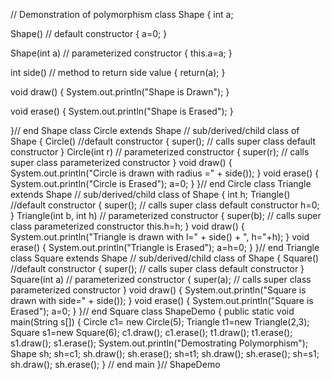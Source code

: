 // Demonstration of polymorphism 
class Shape 
{ 
int a; 
 
Shape() // default constructor 
{ 
a=0; 
} 
 
Shape(int a) // parameterized constructor 
{ 
this.a=a; 
} 
 
int side() // method to return side value 
{ 
return(a); 
} 
 
void draw() 
{ 
System.out.println("Shape is Drawn"); 
} 
 
void erase() 
{ 
System.out.println("Shape is Erased"); 
} 
 
}// end Shape 
class Circle extends Shape // sub/derived/child class of Shape 
{ 
Circle()  //default constructor 
{ 
super(); // calls super class default constructor 
} 
Circle(int r)  // parameterized constructor 
{ 
super(r); // calls super class parameterized constructor 
} 
void draw() 
{ 
System.out.println("Circle is drawn with radius =" + side()); 
} 
void erase() 
{ 
System.out.println("Circle is Erased"); 
a=0; 
} 
}// end Circle 
class Triangle extends Shape // sub/derived/child class of Shape 
{ 
int h; 
Triangle()  //default constructor 
{ 
super(); // calls super class default constructor 
h=0; 
} 
Triangle(int b, int h)  // parameterized constructor 
{ 
super(b); // calls super class parameterized constructor 
this.h=h; 
} 
void draw() 
{ 
System.out.println("Triangle is drawn with l=" + side() + ", h="+h); 
} 
void erase() 
{ 
System.out.println("Triangle is Erased"); 
a=h=0; 
} 
}// end Triangle 
class Square extends Shape // sub/derived/child class of Shape 
{ 
Square()  //default constructor 
{ 
super(); // calls super class default constructor 
} 
Square(int a)  // parameterized constructor 
{ 
super(a); // calls super class parameterized constructor 
} 
void draw() 
{ 
System.out.println("Square is drawn with side=" + side()); 
} 
void erase() 
{ 
System.out.println("Square is Erased"); 
a=0; 
} 
}// end Square 
class ShapeDemo 
{ 
public static void main(String s[]) 
{ 
Circle c1= new Circle(5); 
Triangle t1=new Triangle(2,3); 
Square s1=new Square(6); 
c1.draw(); 
c1.erase(); 
t1.draw(); 
t1.erase(); 
s1.draw(); 
s1.erase(); 
System.out.println("Demostrating Polymorphism"); 
Shape sh; 
sh=c1; 
sh.draw(); 
sh.erase(); 
sh=t1; 
sh.draw(); 
sh.erase(); 
sh=s1; 
sh.draw(); 
sh.erase(); 
} // end main 
}// ShapeDemo 
